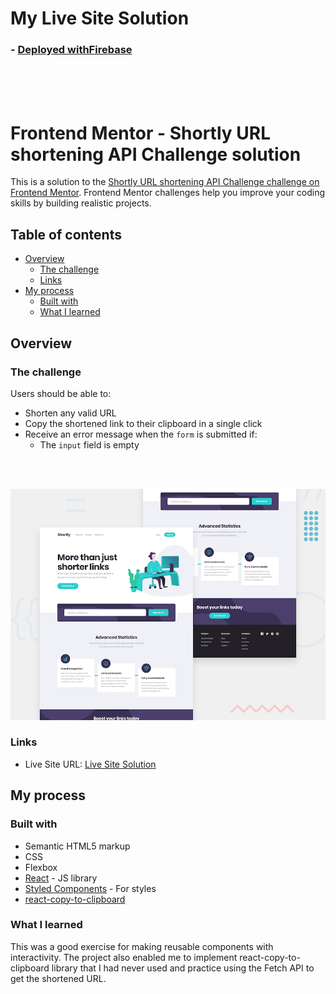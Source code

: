 # My Live Site Solution

### - [Deployed withFirebase](https://url-shortener-95ea0.web.app)

<br />
<br />
<br />

# Frontend Mentor - Shortly URL shortening API Challenge solution

This is a solution to the [Shortly URL shortening API Challenge challenge on Frontend Mentor](https://www.frontendmentor.io/challenges/url-shortening-api-landing-page-2ce3ob-G). Frontend Mentor challenges help you improve your coding skills by building realistic projects. 

## Table of contents

- [Overview](#overview)
  - [The challenge](#the-challenge)
  - [Links](#links)
- [My process](#my-process)
  - [Built with](#built-with)
  - [What I learned](#what-i-learned)



## Overview

### The challenge

Users should be able to:

- Shorten any valid URL
- Copy the shortened link to their clipboard in a single click
- Receive an error message when the `form` is submitted if:
  - The `input` field is empty


<br />
<br />

![Design preview for the Shortly URL shortening API coding challenge](./src/images/desktop-preview.jpg)

### Links

- Live Site URL: [Live Site Solution](https://url-shortener-95ea0.web.app)
## My process

### Built with

- Semantic HTML5 markup
- CSS 
- Flexbox
- [React](https://reactjs.org/) - JS library
- [Styled Components](https://styled-components.com/) - For styles
- [react-copy-to-clipboard](https://www.npmjs.com/package/react-copy-to-clipboard)

### What I learned

This was a good exercise for making reusable components with interactivity.  The project also enabled me to implement react-copy-to-clipboard library that I had never used and practice using the Fetch API to get the shortened URL.

